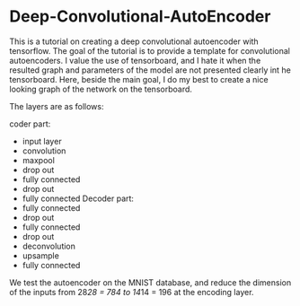 # Deep-Convolutional-AutoEncoder

This is a tutorial on creating a deep convolutional autoencoder with tensorflow.
The goal of the tutorial is to provide a template for convolutional autoencoders. I value the use of tensorboard, and I hate it when the resulted graph and parameters of the model are not presented clearly int he tensorboard. Here, beside the main goal, I do my best to create a nice looking graph of the network on the tensorboard.

The layers are as follows:

coder part:
  - input layer
  - convolution
  - maxpool
  - drop out
  - fully connected
  - drop out
  - fully connected
Decoder part:
  - fully connected
  - drop out
  - fully connected
  - drop out
  - deconvolution
  - upsample
  - fully connected

We test the autoencoder on the MNIST database, and reduce the dimension of the inputs from 28*28 = 784 to 14*14 = 196 at the encoding layer.
